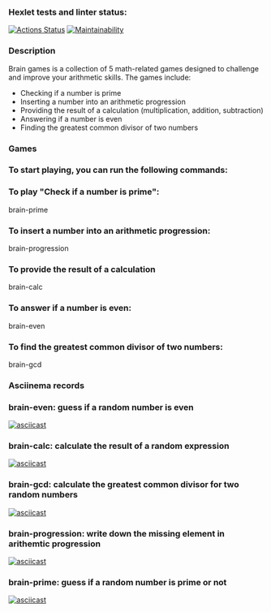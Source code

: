 ### Hexlet tests and linter status:
[![Actions Status](https://github.com/VVP04/python-project-49/actions/workflows/hexlet-check.yml/badge.svg)](https://github.com/VVP04/python-project-49/actions)
[![Maintainability](https://api.codeclimate.com/v1/badges/b6cc4d2a77925785cdbb/maintainability)](https://codeclimate.com/github/VVP04/python-project-49/maintainability)

### Description

Brain games is a collection of 5 math-related games designed to challenge and improve your arithmetic skills. The games include:

- Checking if a number is prime
- Inserting a number into an arithmetic progression
- Providing the result of a calculation (multiplication, addition, subtraction)
- Answering if a number is even
- Finding the greatest common divisor of two numbers

### Games
### To start playing, you can run the following commands:

### To play "Check if a number is prime":

brain-prime

### To insert a number into an arithmetic progression:

brain-progression

### To provide the result of a calculation

brain-calc

### To answer if a number is even:

brain-even

### To find the greatest common divisor of two numbers:

brain-gcd


### Asciinema records
### brain-even: guess if a random number is even
[![asciicast](https://asciinema.org/a/Lfjs0PN6Z6jxX7pbRCHY9qp79.svg)](https://asciinema.org/a/Lfjs0PN6Z6jxX7pbRCHY9qp79)
### brain-calc: calculate the result of a random expression 
[![asciicast](https://asciinema.org/a/njE9CR5FKAc6Mno7NrootjwGi.svg)](https://asciinema.org/a/njE9CR5FKAc6Mno7NrootjwGi)
### brain-gcd: calculate the greatest common divisor for two random numbers
[![asciicast](https://asciinema.org/a/FILRocm9D7cO8p2FWCb9PTkjA.svg)](https://asciinema.org/a/FILRocm9D7cO8p2FWCb9PTkjA)
### brain-progression: write down the missing element in arithemtic progression
[![asciicast](https://asciinema.org/a/5D7BnwJWcVlkIouvhCT3Kpb42.svg)](https://asciinema.org/a/5D7BnwJWcVlkIouvhCT3Kpb42)
### brain-prime: guess if a random number is prime or not
[![asciicast](https://asciinema.org/a/uhL2FbNtwJYQzPoBnwFKW4jUt.svg)](https://asciinema.org/a/uhL2FbNtwJYQzPoBnwFKW4jUt)